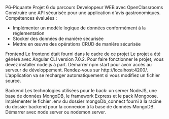 P6-Piquante
Projet 6 du parcours Developpeur WEB avec OpenClassrooms Construire une API sécurisée pour une application d'avis gastronomiques. Compétences évaluées : 
- Implémenter un modèle logique de données conformément à la réglementation 
- Stocker des données de manière sécurisée 
- Mettre en œuvre des opérations CRUD de manière sécurisée

Frontend
Le frontend était fourni dans le cadre de ce projet Le projet a été généré avec Angular CLI version 7.0.2. Pour faire fonctionner le projet, vous devez installer node.js à part. Démarrer npm start pour avoir accès au serveur de développement. Rendez-vous sur http://localhost:4200/. L'application va se recharger automatiquement si vous modifiez un fichier source.

Backend
Les technologies utilisées pour le back: un server NodeJS, une base de données MongoDB, le framework Express et le pack Mongoose. Implémenter le fichier .env du dossier mongoDb_connect fourni à la racine du dossier backend pour la connexion à la base de données MongoDB. Démarrer avec node server ou nodemon server.

